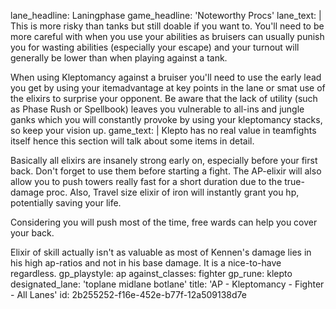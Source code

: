 lane_headline: Laningphase
game_headline: 'Noteworthy Procs'
lane_text: |
  This is more risky than tanks but still doable if you want to. You'll need to be more careful with when you use your abilities as bruisers can usually punish you for wasting abilities (especially your escape) and your turnout will generally be lower than when playing against a tank.
  
  When using Kleptomancy against a bruiser you'll need to use the early lead you get by using your itemadvantage at key points in the lane or smat use of the elixirs to surprise your opponent. Be aware that the lack of utility (such as Phase Rush or Spellbook) leaves you vulnerable to all-ins and jungle ganks which you will constantly provoke by using your kleptomancy stacks, so keep your vision up.
game_text: |
  Klepto has no real value in teamfights itself hence this section will talk about some items in detail.
  
  Basically all elixirs are insanely strong early on, especially before your first back. Don't forget to use them before starting a fight. The AP-elixir will also allow you to push towers really fast for a short duration due to the true-damage proc. Also, Travel size elixir of iron will instantly grant you hp, potentially saving your life.
  
  Considering you will push most of the time, free wards can help you cover your back.  
  
  Elixir of skill actually isn't as valuable as most of Kennen's damage lies in his high ap-ratios and not in his base damage. It is a nice-to-have regardless.
gp_playstyle: ap
against_classes: fighter
gp_rune: klepto
designated_lane: 'toplane midlane botlane'
title: 'AP - Kleptomancy - Fighter - All Lanes'
id: 2b255252-f16e-452e-b77f-12a509138d7e
